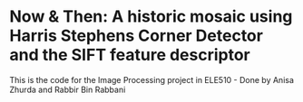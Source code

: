 # Now & Then: A historic mosaic using Harris Stephens Corner Detector and the SIFT feature descriptor
This is the code for the Image Processing project in ELE510 - Done by Anisa Zhurda and Rabbir Bin Rabbani
